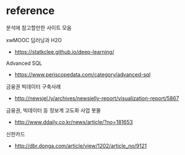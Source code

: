 # reference
분석에 참고할만한 사이트 모음

xwMOOC 딥러닝과 H2O
- https://statkclee.github.io/deep-learning/

Advanced SQL
- https://www.periscopedata.com/category/advanced-sql

금융권 빅데이터 구축사례
- http://newsjel.ly/archives/newsjelly-report/visualization-report/5867

금융권, 빅데이터 등 정보계 고도화 사업 봇물
- http://www.ddaily.co.kr/news/article/?no=181653

신한카드 
- http://dbr.donga.com/article/view/1202/article_no/9121
